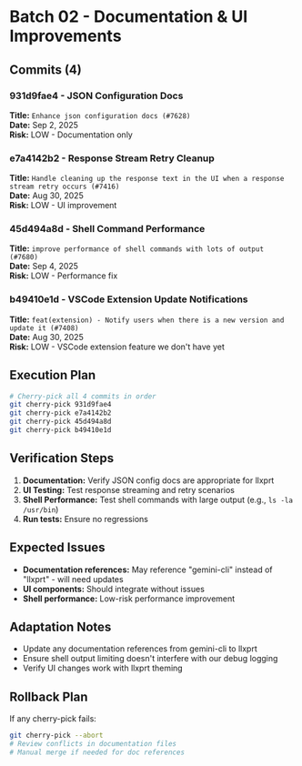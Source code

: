 # Batch 02 - Documentation & UI Improvements

## Commits (4)

### 931d9fae4 - JSON Configuration Docs  
**Title:** `Enhance json configuration docs (#7628)`  
**Date:** Sep 2, 2025  
**Risk:** LOW - Documentation only  

### e7a4142b2 - Response Stream Retry Cleanup
**Title:** `Handle cleaning up the response text in the UI when a response stream retry occurs (#7416)`  
**Date:** Aug 30, 2025  
**Risk:** LOW - UI improvement  

### 45d494a8d - Shell Command Performance  
**Title:** `improve performance of shell commands with lots of output (#7680)`  
**Date:** Sep 4, 2025  
**Risk:** LOW - Performance fix  

### b49410e1d - VSCode Extension Update Notifications
**Title:** `feat(extension) - Notify users when there is a new version and update it (#7408)`  
**Date:** Aug 30, 2025  
**Risk:** LOW - VSCode extension feature we don't have yet

## Execution Plan

```bash
# Cherry-pick all 4 commits in order  
git cherry-pick 931d9fae4
git cherry-pick e7a4142b2
git cherry-pick 45d494a8d
git cherry-pick b49410e1d
```

## Verification Steps

1. **Documentation:** Verify JSON config docs are appropriate for llxprt
2. **UI Testing:** Test response streaming and retry scenarios  
3. **Shell Performance:** Test shell commands with large output (e.g., `ls -la /usr/bin`)
4. **Run tests:** Ensure no regressions

## Expected Issues

- **Documentation references:** May reference "gemini-cli" instead of "llxprt" - will need updates
- **UI components:** Should integrate without issues
- **Shell performance:** Low-risk performance improvement

## Adaptation Notes

- Update any documentation references from gemini-cli to llxprt
- Ensure shell output limiting doesn't interfere with our debug logging
- Verify UI changes work with llxprt theming

## Rollback Plan

If any cherry-pick fails:
```bash
git cherry-pick --abort
# Review conflicts in documentation files
# Manual merge if needed for doc references
```